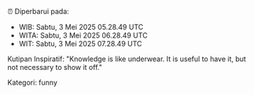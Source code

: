 ⏰ Diperbarui pada:
- WIB: Sabtu, 3 Mei 2025 05.28.49 UTC
- WITA: Sabtu, 3 Mei 2025 06.28.49 UTC
- WIT: Sabtu, 3 Mei 2025 07.28.49 UTC

Kutipan Inspiratif:
"Knowledge is like underwear. It is useful to have it, but not necessary to show it off."


Kategori: funny

